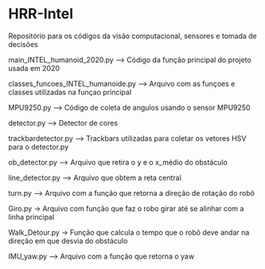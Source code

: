 # HRR-Intel
Repositório para os códigos da visão computacional, sensores e tomada de decisões


main_INTEL_humanoid_2020.py --> Código da função principal do projeto usada em 2020

classes_funcoes_INTEL_humanoide.py  --> Arquivo com as funçoes e classes utilizadas na funçao principal

MPU9250.py --> Código de coleta de angulos usando o sensor MPU9250

detector.py --> Detector de cores

trackbardetector.py --> Trackbars utilizadas para coletar os vetores HSV para o detector.py

ob_detector.py --> Arquivo que retira o y e o x_médio do obstáculo

line_detector.py --> Arquivo que obtem a reta central

turn.py --> Arquivo com a função que retorna a direção de rotação do robô

Giro.py -> Arquivo com função que faz o robo girar até se alinhar com a linha principal

Walk_Detour.py -> Função que calcula o tempo que o robô deve andar na direção em que desvia do obstáculo

IMU_yaw.py --> Arquivo com a função que retorna o yaw
